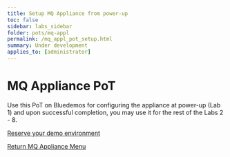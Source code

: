 ```yaml
---
title: Setup MQ Appliance from power-up
toc: false
sidebar: labs_sidebar
folder: pots/mq-appl
permalink: /mq_appl_pot_setup.html
summary: Under development
applies_to: [administrator]
---
```


# MQ Appliance PoT 

Use this PoT on Bluedemos for configuring the appliance at power-up (Lab 1) and upon successful completion, you may use it for the rest of the Labs 2 - 8.

[Reserve your demo environment](https://bluedemos.com/show/7)

[Return MQ Appliance Menu](mq_appl_pot_overview.html)
